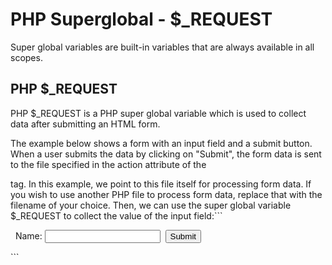 


# PHP Superglobal - $\_REQUEST


Super global variables are built-in 
variables that are always available in all scopes.
## PHP $\_REQUEST


PHP $\_REQUEST is a PHP super global variable which is used to collect data after submitting an HTML form.


The example below shows a form with an input field and a submit button. When 
a user submits the data by clicking on "Submit", the form data is sent to the 
file specified in the action attribute of the <form> tag. In this example, we 
point to this file itself for processing form data. If you wish to use another 
PHP file to process form data, replace that with the filename of your 
choice. Then, we can use the super global variable $_REQUEST to collect the 
value of the input field:```
<html>
<body>

 <form method="post" action="<?php echo $_SERVER['PHP_SELF'];?>">  Name: <input type="text" name="fname">  <input type="submit">
 </form><?phpif ($_SERVER["REQUEST_METHOD"] == "POST") {  // collect value of input field  $name = $_REQUEST['fname'];
    if (empty($name)) {    echo "Name is empty";  } else {
      echo $name;  }}?>

</body>
</html>```